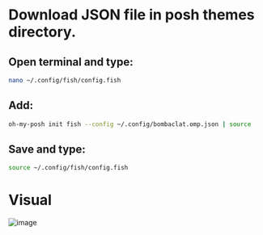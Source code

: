 # Download JSON file in posh themes directory.
## Open terminal and type:
```bash
nano ~/.config/fish/config.fish
```

## Add:
```bash
oh-my-posh init fish --config ~/.config/bombaclat.omp.json | source
```
## Save and type:
```bash
source ~/.config/fish/config.fish
```

# Visual
![image](https://github.com/user-attachments/assets/f25c745c-a052-4606-bedc-a4da3dfd934e)
